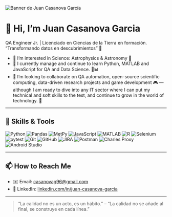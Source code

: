 ![Banner de Juan Casanova García](https://github.com/user-attachments/assets/64f43893-df08-494a-bfb3-b8dccfdb9496)

# 👋 Hi, I’m Juan Casanova Garcia

QA Engineer Jr. | Licenciado en Ciencias de la Tierra en formación.  
“Transformando datos en descubrimientos” 🔭

- 👀 I’m interested in Science: Astrophysics & Astronomy 🌌  
- 🌱 I currently manage and continue to learn Python, MATLAB and JavaScript for QA and Data Science. 🐍📊  
- 💞️ I’m looking to collaborate on QA automation, open-source scientific computing, data-driven research projects and game development 🎮 — although I am ready to dive into any IT sector where I can put my technical and soft skills to the test, and continue to grow in the world of technology. 🤝   

---

## 🔧 Skills & Tools

![Python](https://img.shields.io/badge/Python-3670A0?style=for-the-badge&logo=python&logoColor=white)
![Pandas](https://img.shields.io/badge/Pandas-150458?style=for-the-badge&logo=pandas&logoColor=white)
![MetPy](https://img.shields.io/badge/MetPy-6092C0?style=for-the-badge&logo=python&logoColor=white)
![JavaScript](https://img.shields.io/badge/JavaScript-F7DF1E?style=for-the-badge&logo=javascript&logoColor=black)
![MATLAB](https://img.shields.io/badge/MATLAB-FB4E0D?style=for-the-badge&logo=mathworks&logoColor=white)
![R](https://img.shields.io/badge/R-276DC3?style=for-the-badge&logo=r&logoColor=white)
![Selenium](https://img.shields.io/badge/Selenium-43B02A?style=for-the-badge&logo=selenium&logoColor=white)
![pytest](https://img.shields.io/badge/pytest-FFD43B?style=for-the-badge&logo=pytest&logoColor=000000)
![Git](https://img.shields.io/badge/Git-F05032?style=for-the-badge&logo=git&logoColor=white)
![GitHub](https://img.shields.io/badge/GitHub-181717?style=for-the-badge&logo=github&logoColor=white)
![JIRA](https://img.shields.io/badge/JIRA-0052CC?style=for-the-badge&logo=jira&logoColor=white)
![Postman](https://img.shields.io/badge/Postman-FF6C37?style=for-the-badge&logo=postman&logoColor=white)
![Charles Proxy](https://img.shields.io/badge/Charles_Proxy-0052CC?style=for-the-badge&logo=charlesproxy&logoColor=white)
![Android Studio](https://img.shields.io/badge/Android_Studio-3DDC84?style=for-the-badge&logo=android-studio&logoColor=white)



---

## 📫 How to Reach Me

- ✉️ Email: [casanovag96@gmail.com](mailto:casanovag96@gmail.com)  
- 💼 LinkedIn: [linkedin.com/in/juan-casanova-garcia](https://www.linkedin.com/in/juan-casanova-garcia)  

---

> “La calidad no es un acto, es un hábito.” – “La calidad no se añade al final, se construye en cada línea.”

                                       

<!---
JuanCasanovaG/JuanCasanovaG is a ✨ special ✨ repository because its `README.md` (this file) appears on your GitHub profile.
You can click the Preview link to take a look at your changes.
--->
